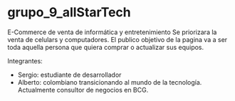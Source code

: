 # grupo_9_allStarTech
<P>E-Commerce de venta de informática y entretenimiento
Se priorizara la venta de celulars y computadores.
El publico objetivo de la pagina va a ser toda aquella persona que quiera comprar o actualizar sus equipos.</p>
<p>Integrantes:</p>
<ul>
   <li>Sergio: estudiante de desarrollador</li>
   <li>Alberto: colombiano transicionando al mundo de la tecnología. Actualmente consultor de negocios en BCG.</li>
</ul>